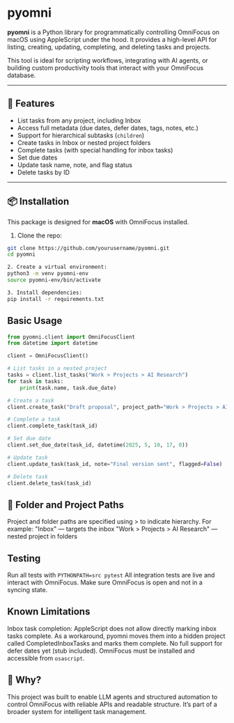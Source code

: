 # pyomni

**pyomni** is a Python library for programmatically controlling OmniFocus on macOS using AppleScript under the hood. It provides a high-level API for listing, creating, updating, completing, and deleting tasks and projects.

This tool is ideal for scripting workflows, integrating with AI agents, or building custom productivity tools that interact with your OmniFocus database.

---

## 🚀 Features

- List tasks from any project, including Inbox
- Access full metadata (due dates, defer dates, tags, notes, etc.)
- Support for hierarchical subtasks (`children`)
- Create tasks in Inbox or nested project folders
- Complete tasks (with special handling for inbox tasks)
- Set due dates
- Update task name, note, and flag status
- Delete tasks by ID

---

## 📦 Installation

This package is designed for **macOS** with OmniFocus installed.

1. Clone the repo:
```bash
git clone https://github.com/yourusername/pyomni.git
cd pyomni

2. Create a virtual environment:
python3 -m venv pyomni-env
source pyomni-env/bin/activate

3. Install dependencies:
pip install -r requirements.txt
```

## Basic Usage

```python
from pyomni.client import OmniFocusClient
from datetime import datetime

client = OmniFocusClient()

# List tasks in a nested project
tasks = client.list_tasks("Work > Projects > AI Research")
for task in tasks:
    print(task.name, task.due_date)

# Create a task
client.create_task("Draft proposal", project_path="Work > Projects > AI Research", flagged=True)

# Complete a task
client.complete_task(task_id)

# Set due date
client.set_due_date(task_id, datetime(2025, 5, 10, 17, 0))

# Update task
client.update_task(task_id, note="Final version sent", flagged=False)

# Delete task
client.delete_task(task_id)
```

## 📁 Folder and Project Paths

Project and folder paths are specified using > to indicate hierarchy. For example:
"Inbox" — targets the inbox
"Work > Projects > AI Research" — nested project in folders

## Testing

Run all tests with
`PYTHONPATH=src pytest`
All integration tests are live and interact with OmniFocus. Make sure OmniFocus is open and not in a syncing state.

## Known Limitations

Inbox task completion: AppleScript does not allow directly marking inbox tasks complete. As a workaround, pyomni moves them into a hidden project called CompletedInboxTasks and marks them complete.
No full support for defer dates yet (stub included).
OmniFocus must be installed and accessible from `osascript`.

## 🤖 Why?

This project was built to enable LLM agents and structured automation to control OmniFocus with reliable APIs and readable structure. It’s part of a broader system for intelligent task management.
